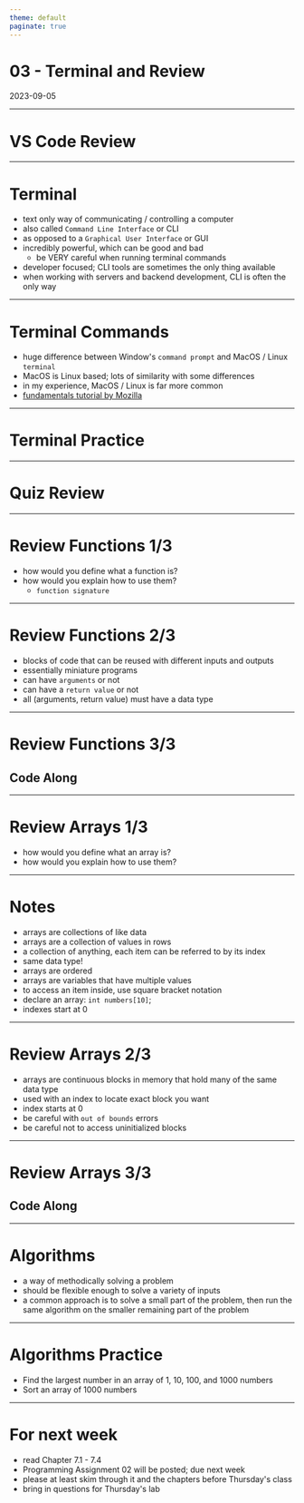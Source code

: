 ```yaml
---
theme: default
paginate: true
---
```


# 03 - Terminal and Review
2023-09-05

---

# VS Code Review

---

# Terminal

- text only way of communicating / controlling a computer
- also called `Command Line Interface` or CLI
- as opposed to a `Graphical User Interface` or GUI
- incredibly powerful, which can be good and bad
  - be VERY careful when running terminal commands
- developer focused; CLI tools are sometimes the only thing available
- when working with servers and backend development, CLI is often the only way

---

# Terminal Commands
- huge difference between Window's `command prompt` and MacOS / Linux `terminal`
- MacOS is Linux based; lots of similarity with some differences
- in my experience, MacOS / Linux  is far more common
- [fundamentals tutorial by Mozilla](https://developer.mozilla.org/en-US/docs/Learn/Tools_and_testing/Understanding_client-side_tools/Command_line)


---

# Terminal Practice

---

# Quiz Review

---

# Review Functions 1/3

- how would you define what a function is?
- how would you explain how to use them?
  - `function signature`

---

# Review Functions 2/3

- blocks of code that can be reused with different inputs and outputs
- essentially miniature programs
- can have `arguments` or not
- can have a `return value` or not
- all (arguments, return value) must have a data type

---

# Review Functions 3/3
## Code Along

---

# Review Arrays 1/3

- how would you define what an array is?
- how would you explain how to use them?

---

# Notes

- arrays are collections of like data
- arrays are a collection of values in rows
- a collection of anything, each item can be referred to by its index
- same data type!
- arrays are ordered
- arrays are variables that have multiple values
- to access an item inside, use square bracket notation
- declare an array: `int numbers[10]`;
- indexes start at 0


---

# Review Arrays 2/3

- arrays are continuous blocks in memory that hold many of the same data type
- used with an index to locate exact block you want
- index starts at 0
- be careful with `out of bounds` errors
- be careful not to access uninitialized blocks

---

# Review Arrays 3/3
## Code Along

---

# Algorithms

- a way of methodically solving a problem
- should be flexible enough to solve a variety of inputs
- a common approach is to solve a small part of the problem, then run the same algorithm on the smaller remaining part of the problem

---

# Algorithms Practice

- Find the largest number in an array of 1, 10, 100, and 1000 numbers
- Sort an array of 1000 numbers

---

# For next week

- read Chapter 7.1 - 7.4
- Programming Assignment 02 will be posted; due next week
- please at least skim through it and the chapters before Thursday's class
- bring in questions for Thursday's lab
